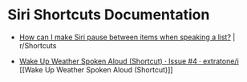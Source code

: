 # Siri Shortcuts Documentation
- [How can I make Siri pause between items when speaking a list?](https://www.reddit.com/r/shortcuts/comments/goa8gb/how_can_i_make_siri_pause_between_items_when) | r/Shortcuts

* [Wake Up Weather Spoken Aloud (Shortcut) · Issue #4 · extratone/i](https://github.com/extratone/i/issues/4)
[[Wake Up Weather Spoken Aloud (Shortcut)]]

